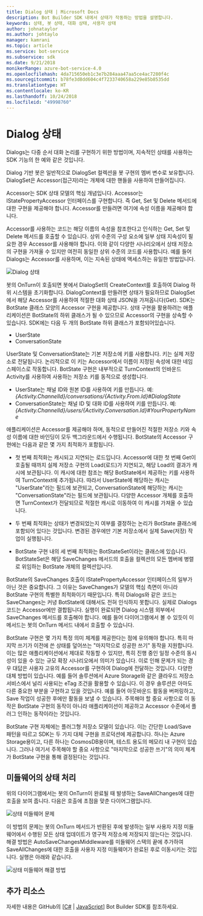 ```yaml
---
title: Dialog 상태 | Microsoft Docs
description: Bot Builder SDK 내에서 상태가 작동하는 방법을 설명합니다.
keywords: 상태, 봇 상태, 대화 상태, 사용자 상태
author: johnataylor
ms.author: johtaylo
manager: kamrani
ms.topic: article
ms.service: bot-service
ms.subservice: sdk
ms.date: 9/21/2018
monikerRange: azure-bot-service-4.0
ms.openlocfilehash: 4da715650eb1c3e7b284aaa47aa5ce4ac7280f4c
ms.sourcegitcommit: b78fe3d8dd604c4f7233740658a229e85b8535dd
ms.translationtype: HT
ms.contentlocale: ko-KR
ms.lasthandoff: 10/24/2018
ms.locfileid: "49998760"
---
```

# <a name="dialog-state"></a>Dialog 상태

Dialogs는 다중 순서 대화 논리를 구현하기 위한 방법이며, 지속적인 상태를 사용하는 SDK 기능의 한 예와 같은 것입니다. 

Dialog 기반 봇은 일반적으로 DialogSet 컬렉션을 봇 구현의 멤버 변수로 보유합니다. DialogSet은 Accessor(접근자)라는 개체에 대한 핸들을 사용하여 만들어집니다. 

Accessor는 SDK 상태 모델의 핵심 개념입니다. Accessor는 IStatePropertyAccessor 인터페이스를 구현합니다. 즉 Get, Set 및 Delete 메서드에 대한 구현을 제공해야 합니다. Accessor를 만들려면 여기에 속성 이름을 제공해야 합니다. 

Accessor를 사용하는 코드는 해당 이름의 속성을 참조한다고 인식하는 Get, Set 및 Delete 메서드를 호출할 수 있습니다. 상위 수준의 구성 요소에 일부 상태 지속성이 필요한 경우 Accessor를 사용해야 합니다. 이와 같이 다양한 시나리오에서 상태 저장소의 구현을 가져올 수 있지만 여전히 동일한 상위 수준의 코드를 사용합니다. 예를 들어 Dialogs는 Accessor를 사용하며, 이는 지속된 상태에 액세스하는 유일한 방법입니다.

![Dialog 상태](media/bot-builder-dialog-state.png)

봇의 OnTurn이 호출되면 봇에서 DialogSet의 CreateContext를 호출하여 Dialog 하위 시스템을 초기화합니다. DialogContext를 만들려면 상태가 필요하므로 DialogSet에서 해당 Accessor를 사용하여 적절한 대화 상태 JSON을 가져옵니다(Get). SDK는 BotState 클래스 모양의 Accessor 구현을 제공합니다. 상태 구현을 활용하려는 애플리케이션은 BotState의 하위 클래스가 될 수 있으므로 Accessor의 구현을 상속할 수 있습니다. SDK에는 다음 두 개의 BotState 하위 클래스가 포함되어있습니다.

- UserState
- ConversationState

UserState 및 ConversationState는 기본 저장소에 키를 사용합니다. 키는 실제 저장소로 전달됩니다. 논리적으로 이 키는 Accessor에서 이름이 지정된 속성에 대한 네임스페이스로 작동합니다. BotState 구현은 내부적으로 TurnContext의 인바운드 Activity를 사용하여 사용하는 저장소 키를 동적으로 생성합니다.

- UserState는 채널 ID와 원본 ID를 사용하여 키를 만듭니다. 예: _{Activity.ChannelId}/conversations/{Activity.From.Id}#DialogState_
- ConversationState는 채널 ID 및 대화 ID를 사용하여 키를 만듭니다. 예: _{Activity.ChannelId}/users/{Activity.Conversation.Id}#YourPropertyName_

애플리케이션은 Accessor를 제공해야 하며, 동적으로 만들어진 적절한 저장소 키와 속성 이름에 대한 바인딩이 모두 백그라운드에서 수행됩니다. BotState의 Accessor 구현에는 다음과 같은 몇 가지 최적화가 포함됩니다. 

- 첫 번째 최적화는 캐시되고 지연되는 로드입니다. Accessor에 대한 첫 번째 Get이 호출될 때까지 실제 저장소 구현의 Load(로드)가 지연되고, 해당 Load의 결과가 캐시에 보관됩니다. 이 캐시에 대한 참조는 해당 BotState에서 제공하는 키를 사용하여 TurnContext에 추가됩니다. 따라서 UserState에 해당하는 캐시는 "UserState"라는 필드에 보관되고, ConversationState에 해당하는 캐시는 "ConversationState"라는 필드에 보관됩니다. 다양한 Accessor 개체를 호출하면 TurnContext가 전달되므로 적절한 캐시로 이동하여 이 캐시를 가져올 수 있습니다.

- 두 번째 최적화는 상태가 변경되었는지 여부를 결정하는 논리가 BotState 클래스에 포함되어 있다는 것입니다. 변경된 경우에만 기본 저장소에서 실제 Save(저장) 작업이 실행됩니다.

- BotState 구현 내의 세 번째 최적화는 BotStateSet이라는 클래스에 있습니다. BotStateSet은 해당 SaveChanges 메서드의 호출을 컬렉션의 모든 멤버에 병렬로 위임하는 BotState 개체의 컬렉션입니다.

BotState의 SaveChanges 호출이 IStatePropertyAccessor 인터페이스의 일부가 아닌 것은 중요합니다. 그 이유는 SaveChanges가 모델의 핵심 측면이 아니라 BotState 구현의 특별한 최적화이기 때문입니다. 특히 Dialogs와 같은 코드는 SaveChanges는 커녕 BotState에 대해서도 전혀 인식하지 못합니다. 실제로 Dialogs 코드는 Accessor에만 결합됩니다. 실행이 완료되면 Dialog 시스템 외부에서 SaveChanges 메서드를 호출해야 합니다. 예를 들어 다이어그램에서 볼 수 있듯이 이 메서드는 봇의 OnTurn 메서드 내에서 호출할 수 있습니다.

BotState 구현은 몇 가지 특정 의미 체계를 제공한다는 점에 유의해야 합니다. 특히 마지막 쓰기가 이전에 쓴 상태를 덮어쓰는 "마지막으로 성공한 쓰기" 동작을 지원합니다. 이는 많은 애플리케이션에서 제대로 작동할 수 있지만, 특히 진행 중인 일정 수준의 동시성이 있을 수 있는 규모 확장 시나리오에서 의미가 있습니다. 이로 인해 문제가 되는 경우 대답은 사용자 고유의 Accessor를 구현하여 Dialog에 전달하는 것입니다. 다양한 대체 방법이 있습니다. 예를 들어 솔루션에서 Azure Storage와 같은 클라우드 저장소 서비스에서 널리 사용되는 eTag 조건을 활용할 수 있습니다. 이 경우 솔루션은 아마도 다른 중요한 부분을 구현하고 있을 것입니다. 예를 들어 아웃바운드 활동을 버퍼링하고, Save 작업이 성공한 후에만 활동을 보낼 수 있습니다. 주목해야 할 중요 사항으로 이 동작은 BotState 구현의 동작이 아니라 애플리케이션이 제공하고 Accessor 수준에서 플러그 인하는 동작이라는 것입니다.

BotState 구현 자체에는 플러그형 저장소 모델이 있습니다. 이는 간단한 Load/Save 패턴을 따르고 SDK는 두 가지 대체 구현을 프로덕션에 제공합니다. 하나는 Azure Storage용이고, 다른 하나는 CosmosDB용이며, 테스트 용도의 메모리 내 구현이 있습니다. 그러나 여기서 주목해야 할 중요 사항으로 "마지막으로 성공한 쓰기"의 의미 체계가 BotState 구현을 통해 결정된다는 것입니다.

## <a name="handling-state-in-middleware"></a>미들웨어의 상태 처리
위의 다이어그램에서는 봇의 OnTurn이 완료될 때 발생하는 SaveAllChanges에 대한 호출을 보여 줍니다. 다음은 호출에 초점을 맞춘 다이어그램입니다.

![상태 미들웨어 문제](media/bot-builder-dialog-state-problem.png)

이 방법의 문제는 봇의 OnTurn 메서드가 반환된 후에 발생하는 일부 사용자 지정 미들웨어에서 수행된 모든 상태 업데이트가 영구적 저장소에 저장되지 않는다는 것입니다. 해결 방법은 AutoSaveChangesMiddleware를 미들웨어 스택의 끝에 추가하여 SaveAllChanges에 대한 호출을 사용자 지정 미들웨어가 완료된 후로 이동시키는 것입니다. 실행은 아래와 같습니다.

![상태 미들웨어 해결 방법](media/bot-builder-dialog-state-solution.png)

## <a name="additional-resources"></a>추가 리소스
자세한 내용은 GitHub의 [[C#](https://github.com/Microsoft/BotBuilder-dotnet) | [JavaScript](https://github.com/Microsoft/BotBuilder-js)] Bot Builder SDK를 참조하세요.
